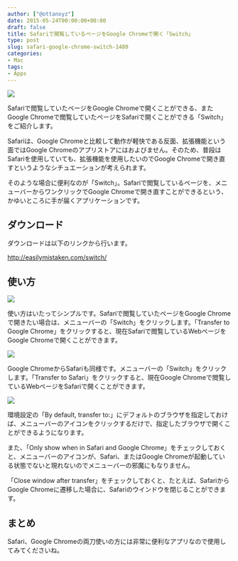 ```yaml
---
author: ["@ottanxyz"]
date: 2015-05-24T00:00:00+00:00
draft: false
title: Safariで閲覧しているページをGoogle Chromeで開く「Switch」
type: post
slug: safari-google-chrome-switch-1480
categories:
- Mac
tags:
- Apps
---
```


![](/uploads/2015/05/150524-5561678af0283.png)






Safariで閲覧していたページをGoogle Chromeで開くことができる、またGoogle Chromeで閲覧していたページをSafariで開くことができる「Switch」をご紹介します。





Safariは、Google Chromeと比較して動作が軽快である反面、拡張機能という面ではGoogle Chromeのアプリストアにはおよびません。そのため、普段はSafariを使用していても、拡張機能を使用したいのでGoogle Chromeで開き直すというようなシチュエーションが考えられます。





そのような場合に便利なのが「Switch」。Safariで閲覧しているページを、メニューバーからワンクリックでGoogle Chromeで開き直すことができるという、かゆいところに手が届くアプリケーションです。





## ダウンロード





ダウンロードは以下のリンクから行います。



http://easilymistaken.com/switch/



## 使い方





![](/uploads/2015/05/150524-55616b0927fb3.png)






使い方はいたってシンプルです。Safariで閲覧していたページをGoogle Chromeで開きたい場合は、メニューバーの「Switch」をクリックします。「Transfer to Google Chrome」をクリックすると、現在Safariで閲覧しているWebページをGoogle Chromeで開くことができます。





![](/uploads/2015/05/150524-55616d6e1138f.png)






Google ChromeからSafariも同様です。メニューバーの「Switch」をクリックします。「Transfer to Safari」をクリックすると、現在Google Chromeで閲覧しているWebページをSafariで開くことができます。





![](/uploads/2015/05/150524-55616b0dd2298.png)






環境設定の「By default, transfer to:」にデフォルトのブラウザを指定しておけば、メニューバーのアイコンをクリックするだけで、指定したブラウザで開くことができるようになります。





また、「Only show when in Safari and Google Chrome」をチェックしておくと、メニューバーのアイコンが、Safari、またはGoogle Chromeが起動している状態でないと現れないのでメニューバーの邪魔にもなりません。





「Close window after transfer」をチェックしておくと、たとえば、SafariからGoogle Chromeに遷移した場合に、Safariのウインドウを閉じることができます。





## まとめ





Safari、Google Chromeの両刀使いの方には非常に便利なアプリなので使用してみてくださいね。

